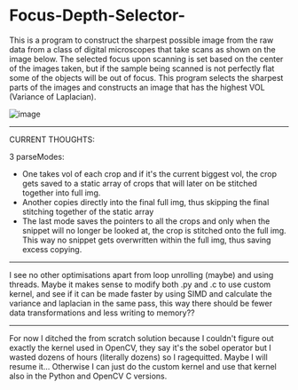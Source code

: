 # Focus-Depth-Selector-

This is a program to construct the sharpest possible image from the raw data from a class of digital microscopes that take scans as shown on the image below. The selected focus upon scanning is set based on the center of the images taken, but if the sample being scanned is not perfectly flat some of the objects will be out of focus. This program selects the sharpest parts of the images and constructs an image that has the highest VOL (Variance of Laplacian).

![image](https://github.com/ConanBacterium/Focus-Depth-Selector-/assets/1878037/755f846a-801d-4ac4-81af-404554a4e259)

--------------------
CURRENT THOUGHTS: 

3 parseModes:

* One takes vol of each crop and if it's the current biggest vol, the crop gets saved to a static array of crops that will later on be stitched together into full img. 
* Another copies directly into the final full img, thus skipping the final stitching together of the static array
* The last mode saves the pointers to all the crops and only when the snippet will no longer be looked at, the crop is stitched onto the full img. This way no snippet gets overwritten within the full img, thus saving excess copying. 

---
I see no other optimisations apart from loop unrolling (maybe) and using threads. Maybe it makes sense to modify both .py and .c to use custom kernel, and see if it can be made faster by using SIMD and calculate the variance and laplacian in the same pass, this way there should be fewer data transformations and less writing to memory?? 

---
For now I ditched the from scratch solution because I couldn't figure out exactly the kernel used in OpenCV, they say it's the sobel operator but I wasted dozens of hours (literally dozens) so I ragequitted. Maybe I will resume it... Otherwise I can just do the custom kernel and use that kernel also in the Python and OpenCV C versions. 
